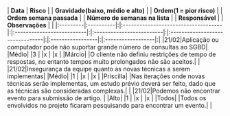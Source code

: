 | **Data** | **Risco** | | **Gravidade(baixo, médio e alto)** | | **Ordem(1 = pior risco)** | | **Ordem semana passada** | | **Número de semanas na lista** | | **Responsável** | | **Observações** | |
|:---------|:----------|:|:------------------------------------|:|:--------------------------|:|:-------------------------|:|:--------------------------------|:|:-----------------|:|:------------------|:|
|21/02|Aplicação ou computador pode não suportar grande número de consultas ao SGBD| |Médio| |3 | |x | |x | |Márcio| |O cliente não definiu restrições de tempo de respostas, no entanto tempos muito prolongados não são aceitos.| |
|21/02|Insegurança da equipe quanto as novas técnicas a serem implementas| |Médio| |1 | |x | |x | |Priscilla| |Nas iterações onde novas técnicas serão implementas, um estudo prévio deverá ser feito, dado que as técnicas são consideradas complexas.| |
|21/02|Podemos não encontrar evento para submissão de artigo. | |Alto| |1 | |x | |x | |Todos| |Todos os envolvidos no projeto ficaram pesquisando para encontrar um evento.| |